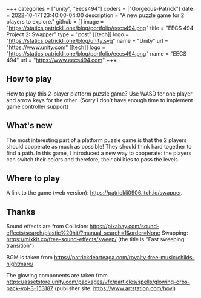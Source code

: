+++
categories = ["unity", "eecs494"]
coders = ["Gorgeous-Patrick"]
date = 2022-10-17T23:40:00-04:00
description = "A new puzzle game for 2 players to explore."
github = []
image = "https://statics.patrickli.one/blog/portfolio/eecs494.png"
title = "EECS 494 Project 2: Swapper"
type = "post"
[[tech]]
logo = "https://statics.patrickli.one/blog/unity.svg"
name = "Unity"
url = "https://www.unity.com"
[[tech]]
logo = "https://statics.patrickli.one/blog/portfolio/eecs494.png"
name = "EECS 494"
url = "https://www.eecs494.com"
+++

## How to play

How to play this 2-player platform puzzle game? Use WASD for one player and arrow keys for the other. (Sorry I don't have enough time to implement game controller support)

## What's new

The most interesting part of a platform puzzle game is that the 2 players should cooperate as much as possible! They should think hard together to find a path. In this game, I introduced a new way to cooperate: the players can switch their colors and therefore, their abilities to pass the levels. 

## Where to play

A link to the game (web version): https://patrickli0906.itch.io/swapper.

## Thanks 

Sound effects are from 
Collision: https://pixabay.com/sound-effects/search/plastic%20hit/?manual_search=1&order=None
Swapping: https://mixkit.co/free-sound-effects/sweep/ (the title is "Fast sweeping transition")

BGM is taken from
https://patrickdearteaga.com/royalty-free-music/childs-nightmare/

The glowing components are taken from
https://assetstore.unity.com/packages/vfx/particles/spells/glowing-orbs-pack-vol-3-153187 (publisher site: https://www.artstation.com/hovl)

